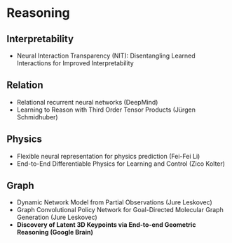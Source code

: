 # Reasoning

## Interpretability
- Neural Interaction Transparency (NIT): Disentangling Learned Interactions for Improved Interpretability

## Relation
- Relational recurrent neural networks (DeepMind)
- Learning to Reason with Third Order Tensor Products (Jürgen Schmidhuber)

## Physics
- Flexible neural representation for physics prediction (Fei-Fei Li)
- End-to-End Differentiable Physics for Learning and Control (Zico Kolter)

## Graph
- Dynamic Network Model from Partial Observations (Jure Leskovec)
- Graph Convolutional Policy Network for Goal-Directed Molecular Graph Generation (Jure Leskovec)
- **Discovery of Latent 3D Keypoints via End-to-end Geometric Reasoning (Google Brain)**
